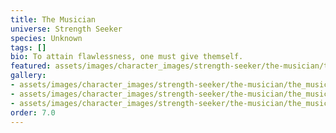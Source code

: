 ```yaml
---
title: The Musician
universe: Strength Seeker
species: Unknown
tags: []
bio: To attain flawlessness, one must give themself.
featured: assets/images/character_images/strength-seeker/the-musician/the_musician_2025.webp
gallery:
- assets/images/character_images/strength-seeker/the-musician/the_musician_2025.webp
- assets/images/character_images/strength-seeker/the-musician/the_musician.webp
- assets/images/character_images/strength-seeker/the-musician/the_musician (1).webp
order: 7.0
---
```

